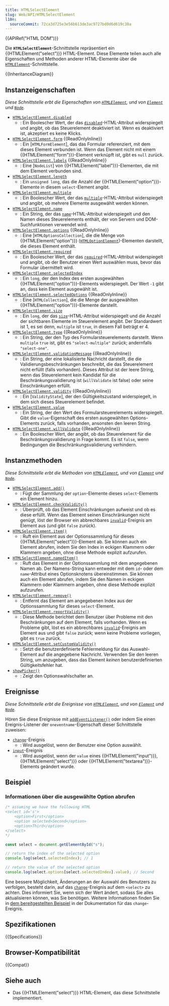 ```yaml
---
title: HTMLSelectElement
slug: Web/API/HTMLSelectElement
l10n:
  sourceCommit: 72ca3d725e3e56b613de3ac9727bd0d6d619c38a
---
```


{{APIRef("HTML DOM")}}

Die **`HTMLSelectElement`**-Schnittstelle repräsentiert ein {{HTMLElement("select")}} HTML-Element. Diese Elemente teilen auch alle Eigenschaften und Methoden anderer HTML-Elemente über die [`HTMLElement`](/de/docs/Web/API/HTMLElement)-Schnittstelle.

{{InheritanceDiagram}}

## Instanzeigenschaften

_Diese Schnittstelle erbt die Eigenschaften von [`HTMLElement`](/de/docs/Web/API/HTMLElement), und von [`Element`](/de/docs/Web/API/Element) und [`Node`](/de/docs/Web/API/Node)._

- [`HTMLSelectElement.disabled`](/de/docs/Web/API/HTMLSelectElement/disabled)
  - : Ein Boolescher Wert, der das [`disabled`](/de/docs/Web/HTML/Element/select#disabled)-HTML-Attribut widerspiegelt und angibt, ob das Steuerelement deaktiviert ist. Wenn es deaktiviert ist, akzeptiert es keine Klicks.
- [`HTMLSelectElement.form`](/de/docs/Web/API/HTMLSelectElement/form) {{ReadOnlyInline}}
  - : Ein [`HTMLFormElement`], das das Formular referenziert, mit dem dieses Element verbunden ist. Wenn das Element nicht mit einem {{HTMLElement("form")}}-Element verknüpft ist, gibt es `null` zurück.
- [`HTMLSelectElement.labels`](/de/docs/Web/API/HTMLSelectElement/labels) {{ReadOnlyInline}}
  - : Eine [`NodeList`] von {{HTMLElement("label")}}-Elementen, die mit dem Element verbunden sind.
- [`HTMLSelectElement.length`](/de/docs/Web/API/HTMLSelectElement/length)
  - : Ein `unsigned long`, das die Anzahl der {{HTMLElement("option")}}-Elemente in diesem `select`-Element angibt.
- [`HTMLSelectElement.multiple`](/de/docs/Web/API/HTMLSelectElement/multiple)
  - : Ein Boolescher Wert, der das [`multiple`](/de/docs/Web/HTML/Element/select#multiple)-HTML-Attribut widerspiegelt und angibt, ob mehrere Elemente ausgewählt werden können.
- [`HTMLSelectElement.name`](/de/docs/Web/API/HTMLSelectElement/name)
  - : Ein String, der das [`name`](/de/docs/Web/HTML/Element/select#name)-HTML-Attribut widerspiegelt und den Namen dieses Steuerelements enthält, der von Servern und DOM-Suchfunktionen verwendet wird.
- [`HTMLSelectElement.options`](/de/docs/Web/API/HTMLSelectElement/options) {{ReadOnlyInline}}
  - : Eine [`HTMLOptionsCollection`], die die Menge von {{HTMLElement("option")}} ([`HTMLOptionElement`](/de/docs/Web/API/HTMLOptionElement))-Elementen darstellt, die dieses Element enthält.
- [`HTMLSelectElement.required`](/de/docs/Web/API/HTMLSelectElement/required)
  - : Ein Boolescher Wert, der das [`required`](/de/docs/Web/HTML/Element/select#required)-HTML-Attribut widerspiegelt und angibt, ob der Benutzer einen Wert auswählen muss, bevor das Formular übermittelt wird.
- [`HTMLSelectElement.selectedIndex`](/de/docs/Web/API/HTMLSelectElement/selectedIndex)
  - : Ein `long`, der den Index des ersten ausgewählten {{HTMLElement("option")}}-Elements widerspiegelt. Der Wert `-1` gibt an, dass kein Element ausgewählt ist.
- [`HTMLSelectElement.selectedOptions`](/de/docs/Web/API/HTMLSelectElement/selectedOptions) {{ReadOnlyInline}}
  - : Eine [`HTMLCollection`], die die Menge der ausgewählten {{HTMLElement("option")}}-Elemente darstellt.
- [`HTMLSelectElement.size`](/de/docs/Web/API/HTMLSelectElement/size)
  - : Ein `long`, der das [`size`](/de/docs/Web/HTML/Element/select#size)-HTML-Attribut widerspiegelt und die Anzahl der sichtbaren Elemente im Steuerelement angibt. Der Standardwert ist 1, es sei denn, `multiple` ist `true`, in diesem Fall beträgt er 4.
- [`HTMLSelectElement.type`](/de/docs/Web/API/HTMLSelectElement/type) {{ReadOnlyInline}}
  - : Ein String, der den Typ des Formularsteuerelements darstellt. Wenn `multiple` `true` ist, gibt es `"select-multiple"` zurück; andernfalls `"select-one"`.
- [`HTMLSelectElement.validationMessage`](/de/docs/Web/API/HTMLSelectElement/validationMessage) {{ReadOnlyInline}}
  - : Ein String, der eine lokalisierte Nachricht darstellt, die die Validierungsbeschränkungen beschreibt, die das Steuerelement nicht erfüllt (falls vorhanden). Dieses Attribut ist der leere String, wenn das Steuerelement kein Kandidat für die Beschränkungsvalidierung ist (`willValidate` ist false) oder seine Einschränkungen erfüllt.
- [`HTMLSelectElement.validity`](/de/docs/Web/API/HTMLSelectElement/validity) {{ReadOnlyInline}}
  - : Ein [`ValidityState`], der den Gültigkeitszustand widerspiegelt, in dem sich dieses Steuerelement befindet.
- [`HTMLSelectElement.value`](/de/docs/Web/API/HTMLSelectElement/value)
  - : Ein String, der den Wert des Formularsteuerelements widerspiegelt. Gibt die `value`-Eigenschaft des ersten ausgewählten Options-Elements zurück, falls vorhanden, ansonsten den leeren String.
- [`HTMLSelectElement.willValidate`](/de/docs/Web/API/HTMLSelectElement/willValidate) {{ReadOnlyInline}}
  - : Ein Boolescher Wert, der angibt, ob das Steuerelement für die Beschränkungsvalidierung in Frage kommt. Es ist `false`, wenn Bedingungen die Beschränkungsvalidierung verhindern.

## Instanzmethoden

_Diese Schnittstelle erbt die Methoden von [`HTMLElement`](/de/docs/Web/API/HTMLElement), und von [`Element`](/de/docs/Web/API/Element) und [`Node`](/de/docs/Web/API/Node)._

- [`HTMLSelectElement.add()`](/de/docs/Web/API/HTMLSelectElement/add)
  - : Fügt der Sammlung der `option`-Elemente dieses `select`-Elements ein Element hinzu.
- [`HTMLSelectElement.checkValidity()`](/de/docs/Web/API/HTMLSelectElement/checkValidity)
  - : Überprüft, ob das Element Einschränkungen aufweist und ob es diese erfüllt. Wenn das Element seinen Einschränkungen nicht genügt, löst der Browser ein abbrechbares [`invalid`](/de/docs/Web/API/HTMLInputElement/invalid_event)-Ereignis am Element aus (und gibt `false` zurück).
- [`HTMLSelectElement.item()`](/de/docs/Web/API/HTMLSelectElement/item)
  - : Ruft ein Element aus der Optionssammlung für dieses {{HTMLElement("select")}}-Element ab. Sie können auch ein Element abrufen, indem Sie den Index in eckigen Klammern oder Klammern angeben, ohne diese Methode explizit aufzurufen.
- [`HTMLSelectElement.namedItem()`](/de/docs/Web/API/HTMLSelectElement/namedItem)
  - : Ruft das Element in der Optionssammlung mit dem angegebenen Namen ab. Der Namens-String kann entweder mit dem `id`- oder dem `name`-Attribut eines Optionsknotens übereinstimmen. Sie können auch ein Element abrufen, indem Sie den Namen in eckigen Klammern oder Klammern angeben, ohne diese Methode explizit aufzurufen.
- [`HTMLSelectElement.remove()`](/de/docs/Web/API/HTMLSelectElement/remove)
  - : Entfernt das Element am angegebenen Index aus der Optionssammlung für dieses `select`-Element.
- [`HTMLSelectElement.reportValidity()`](/de/docs/Web/API/HTMLSelectElement/reportValidity)
  - : Diese Methode berichtet dem Benutzer über Probleme mit den Beschränkungen auf dem Element, falls vorhanden. Wenn es Probleme gibt, löst es ein abbrechbares [`invalid`](/de/docs/Web/API/HTMLInputElement/invalid_event)-Ereignis am Element aus und gibt `false` zurück; wenn keine Probleme vorliegen, gibt es `true` zurück.
- [`HTMLSelectElement.setCustomValidity()`](/de/docs/Web/API/HTMLSelectElement/setCustomValidity)
  - : Setzt die benutzerdefinierte Fehlermeldung für das Auswahl-Element auf die angegebene Nachricht. Verwenden Sie den leeren String, um anzugeben, dass das Element _keinen_ benutzerdefinierten Gültigkeitsfehler hat.
- [`showPicker()`](/de/docs/Web/API/HTMLSelectElement/showPicker)
  - : Zeigt den Optionswahlschalter an.

## Ereignisse

_Diese Schnittstelle erbt die Ereignisse von [`HTMLElement`](/de/docs/Web/API/HTMLElement), und von [`Element`](/de/docs/Web/API/Element) und [`Node`](/de/docs/Web/API/Node)._

Hören Sie diese Ereignisse mit [`addEventListener()`](/de/docs/Web/API/EventTarget/addEventListener) oder indem Sie einen Ereignis-Listener der `oneventname`-Eigenschaft dieser Schnittstelle zuweisen:

- [`change`](/de/docs/Web/API/HTMLElement/change_event)-Ereignis
  - : Wird ausgelöst, wenn der Benutzer eine Option auswählt.
- [`input`](/de/docs/Web/API/Element/input_event)-Ereignis
  - : Wird ausgelöst, wenn der `value` eines {{HTMLElement("input")}}, {{HTMLElement("select")}} oder {{HTMLElement("textarea")}}-Elements geändert wurde.

## Beispiel

### Informationen über die ausgewählte Option abrufen

```js
/* assuming we have the following HTML
<select id='s'>
    <option>First</option>
    <option selected>Second</option>
    <option>Third</option>
</select>
*/

const select = document.getElementById("s");

// return the index of the selected option
console.log(select.selectedIndex); // 1

// return the value of the selected option
console.log(select.options[select.selectedIndex].value); // Second
```

Eine bessere Möglichkeit, Änderungen an der Auswahl des Benutzers zu verfolgen, besteht darin, auf das [`change`](/de/docs/Web/API/HTMLElement/change_event)-Ereignis auf dem `<select>` zu achten. Dies informiert Sie, wenn sich der Wert ändert, sodass Sie alles aktualisieren können, was Sie benötigen. Weitere Informationen finden Sie in [dem bereitgestellten Beispiel](/de/docs/Web/API/HTMLElement/change_event#select_element) in der Dokumentation für das `change`-Ereignis.

## Spezifikationen

{{Specifications}}

## Browser-Kompatibilität

{{Compat}}

## Siehe auch

- Das {{HTMLElement("select")}} HTML-Element, das diese Schnittstelle implementiert.

